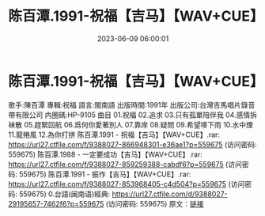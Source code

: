 ﻿---
title: 陈百潭.1991-祝福【吉马】【WAV+CUE】
date: 2023-06-09 06:00:01
categories: WAV车载音乐、镜像
tags: 华语中文
---
# 陈百潭.1991-祝福【吉马】【WAV+CUE】

歌手:陳百潭
專輯:祝福
語言:閩南語
出版時間:1991年
出版公司:台灣吉馬唱片錄音帶有限公司
内圈碼:HP-9105
曲目
01.祝福
02.追求
03.只有孤單陪伴我
04.感情拆袜散
05.趕緊回航
06.爲何你愛著別人
07.靠岸
08.疑問
09.希望嘜下雨
10.水中煙
11.龍捲風
12.為你打拼
陈百潭.1991 - 祝福【吉马】【WAV+CUE】.rar: https://url27.ctfile.com/f/9388027-866948301-e36ae1?p=559675
(访问密码: 559675)
陈百潭.1988 - 一定要成功【吉马】【WAV+CUE】.rar: https://url27.ctfile.com/f/9388027-859259388-cabdf6?p=559675
(访问密码: 559675)
陈百潭.1991 - 振作【吉马】【WAV+CUE】.rar: https://url27.ctfile.com/f/9388027-853968405-c4d504?p=559675
(访问密码: 559675)
0.台語(闽南语)經典: https://url27.ctfile.com/d/9388027-29195657-7462f6?p=559675
(访问密码: 559675)
原文：[链接](https://blog.sina.com.cn/s/blog_1647c7e7601031297.html)